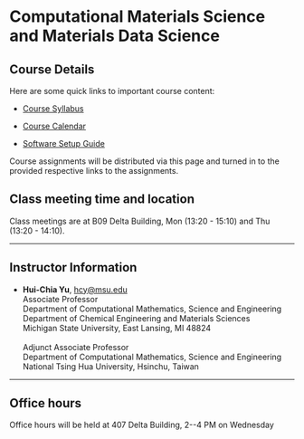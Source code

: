 
# Computational Materials Science and Materials Data Science

## Course Details

Here are some quick links to important course content:  

* [Course Syllabus](course_materials/MSE590400_Syllabus)

* [Course Calendar](course_materials/MSE590400_Calendar)

* [Software Setup Guide](course_materials/SoftwareSetupGuide)



Course assignments will be distributed via this page and turned in to the provided respective links to the assignments.

## Class meeting time and location

Class meetings are at B09 Delta Building, Mon (13:20 - 15:10) and Thu (13:20 - 14:10).

---

## Instructor Information


* **Hui-Chia Yu**, [hcy@msu.edu](mailto:hcy@msu.edu)  
Associate Professor<br>
Department of Computational Mathematics, Science and Engineering<br>
Department of Chemical Engineering and Materials Sciences<br>
Michigan State University, East Lansing, MI 48824<br><br>
Adjunct Associate Professor<br>
Department of Computational Mathematics, Science and Engineering<br>
National Tsing Hua University, Hsinchu, Taiwan




---  

## Office hours
Office hours will be held at 407 Delta Building, 2--4 PM on Wednesday


<!--
<iframe src="https://calendar.google.com/calendar/embed?src=e6ecf64c563fb2a42b0c12639eff36019df8966e2e45ff2cbedc9641371f1d3d%40group.calendar.google.com&ctz=America%2FNew_York" style="border: 0" width="800" height="600" frameborder="0" scrolling="no"></iframe>
-->